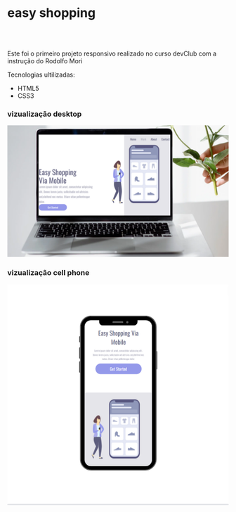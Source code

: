 <h1>easy shopping</h1>
<br>
<br>
<p>Este foi o primeiro projeto responsivo realizado no curso devClub com a instrução do Rodolfo Mori</p>
<p>Tecnologias ultilizadas:</p>
<ul>
  <li>HTML5</li>
  <li>CSS3</li>
</ul>

<h3>vizualização desktop</h3> 
<img src="https://github.com/AnderrBarbosa/Projeto-easy-shopping/blob/main/desktop..png?raw=true"></img>
<h3>vizualização cell phone</h3>
<img src="https://github.com/AnderrBarbosa/Projeto-easy-shopping/blob/main/iphone.png?raw=true"></img>
